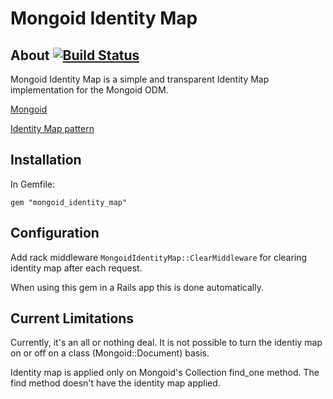 Mongoid Identity Map
====================

## About [![Build Status](http://travis-ci.org/gcirne/mongoid_identity_map.png)](http://travis-ci.org/gcirne/mongoid_identity_map)

Mongoid Identity Map is a simple and transparent Identity Map implementation for the Mongoid ODM.

[Mongoid](http://mongoid.org)

[Identity Map pattern](http://martinfowler.com/eaaCatalog/identityMap.html)

## Installation

In Gemfile:

    gem "mongoid_identity_map"

## Configuration

Add rack middleware `MongoidIdentityMap::ClearMiddleware` for clearing identity map after each request.

When using this gem in a Rails app this is done automatically.

## Current Limitations

Currently, it's an all or nothing deal. It is not possible to turn the identiy map on or off on a class (Mongoid::Document) basis.

Identity map is applied only on Mongoid's Collection find_one method. The find method doesn't have the identity map applied.
